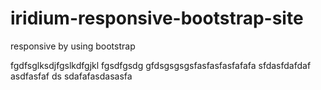 # iridium-responsive-bootstrap-site
responsive by using bootstrap

fgdfsglksdjfgslkdfgjkl
fgsdfgsdg
gfdsgsgsgsfasfasfasfafafa
sfdasfdafdaf
asdfasfaf
ds
sdafafasdasasfa
